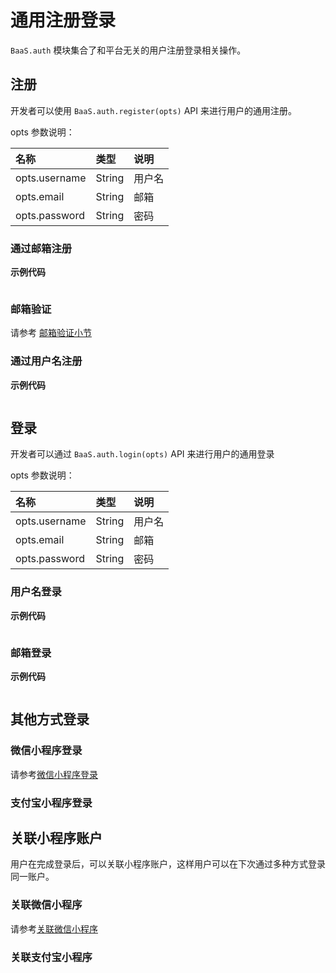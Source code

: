 # 通用注册登录

 `BaaS.auth` 模块集合了和平台无关的用户注册登录相关操作。

## 注册

开发者可以使用 `BaaS.auth.register(opts)` API 来进行用户的通用注册。

opts 参数说明：

| 名称      | 类型           | 说明 |
| :------- | :------------  | :------ |
| opts.username   | String  | 用户名 |
| opts.email      | String  | 邮箱 |
| opts.password   | String  | 密码 |


### 通过邮箱注册

**示例代码**
```javascript

```


### 邮箱验证

请参考 [邮箱验证小节](./account.md) 


### 通过用户名注册

**示例代码**
```javascript

```


## 登录

开发者可以通过 `BaaS.auth.login(opts)` API 来进行用户的通用登录

opts 参数说明：

| 名称      | 类型           | 说明 |
| :------- | :------------  | :------ |
| opts.username   | String  | 用户名 |
| opts.email      | String  | 邮箱 |
| opts.password   | String  | 密码 |

### 用户名登录

**示例代码**

```javascript

```

### 邮箱登录

**示例代码**

```javascript

```

## 其他方式登录

### 微信小程序登录
请参考[微信小程序登录](./wechat/signin-signout.md)

### 支付宝小程序登录

## 关联小程序账户
用户在完成登录后，可以关联小程序账户，这样用户可以在下次通过多种方式登录同一账户。

### 关联微信小程序
请参考[关联微信小程序](./wechat/signin-signout.md)


### 关联支付宝小程序